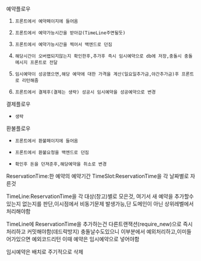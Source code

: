 예약플로우
1.     프론트에서 예약페이지에 들어옴
2.     프론트에서 예약가능시간을 받아감(TimeLine주면될듯)
3.     프론트에서 예약가능시간을 찍어서 백엔드로 던짐
4.     해당시간이 오버랩되지않는지 확인한후,추가후 즉시 임시예약으로 db에 저장,충돌시 충돌메시지 프론트로 전달
5.     임시예약이 성공했으면,해당 예약에 대한 가격을 계산(일요일추가금,야간추가금)후 프론트로 리턴해줌
6.     프론트에서 결제후(결제는 생략) 성공시 임시예약을 성공예약으로 변경
결제플로우
*     생략
환불플로우
*     프론트에서 환불페이지에 들어옴
*     프론트에서 환불요청을 백엔드로 던짐
*     확인후 돈을 던져준후,해당예약을 취소로 변경





ReservationTime:한 예약의 예약기간
TimeSlot:ReservationTime을 각 날짜별로 자른것

TimeLine:ReservationTime을 각 대상(창고)별로 모은것,
    여기서 새 예약을 추가할수있는지 없는지를 판단,이시점에서 비동기문제 발생가능,단 도메인이 아닌 상위레벨에서 처리해야함

TimeLine에 ReservationTime을 추가하는건 다른트랜잭션(require_new)으로 즉시처리하고 커밋해야함(데드락방지)
충돌날수도있으니 이부분에서 예외처리하고,이미들어가있으면 예외코드리턴
이때 예약은 임시예약으로 넣어야함

임시예약은 배치로 주기적으로 삭제

